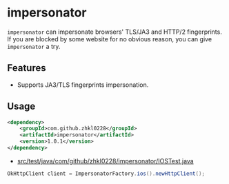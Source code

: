 # impersonator

`impersonator` can
impersonate browsers' TLS/JA3 and HTTP/2 fingerprints. If you are blocked by some
website for no obvious reason, you can give `impersonator` a try.

## Features
- Supports JA3/TLS fingerprints impersonation.

## Usage

```xml
<dependency>
    <groupId>com.github.zhkl0228</groupId>
    <artifactId>impersonator</artifactId>
    <version>1.0.1</version>
</dependency>
```
- [src/test/java/com/github/zhkl0228/impersonator/IOSTest.java](https://github.com/zhkl0228/impersonator/blob/master/src/test/java/com/github/zhkl0228/impersonator/IOSTest.java)
```java
OkHttpClient client = ImpersonatorFactory.ios().newHttpClient();
```
